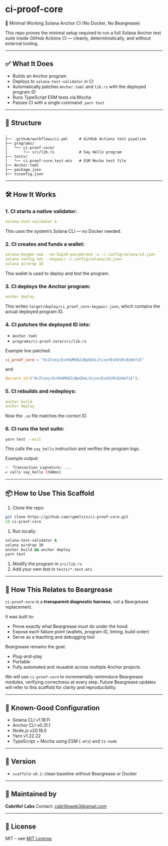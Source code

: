 # ci-proof-core

🔪 Minimal Working Solana Anchor CI (No Docker, No Beargrease)

This repo proves the minimal setup required to run a full Solana Anchor test suite inside GitHub Actions CI — cleanly, deterministically, and without external tooling.

------

## ✅ What It Does

- Builds an Anchor program
- Deploys to `solana-test-validator` in CI
- Automatically patches `Anchor.toml` and `lib.rs` with the deployed program ID
- Runs TypeScript ESM tests via Mocha
- Passes CI with a single command: `yarn test`

------

## 📁 Structure

```plaintext
.
├── .github/workflows/ci.yml     # GitHub Actions test pipeline
├── programs/
│   └── ci-proof-core/
│       └── src/lib.rs           # Say Hello program
├── tests/
│   └── ci-proof-core.test.mts   # ESM Mocha test file
├── Anchor.toml
├── package.json
├── tsconfig.json
```

------

## 🛠️ How It Works

### 1. CI starts a native validator:

```yaml
solana-test-validator &
```

This uses the system’s Solana CLI — no Docker needed.

### 2. CI creates and funds a wallet:

```yaml
solana-keygen new --no-bip39-passphrase -o ~/.config/solana/id.json
solana config set --keypair ~/.config/solana/id.json
solana airdrop 10
```

This wallet is used to deploy and test the program.

### 3. CI deploys the Anchor program:

```yaml
anchor deploy
```

This writes `target/deploy/ci_proof_core-keypair.json`, which contains the actual deployed program ID.

### 4. CI patches the deployed ID into:

- `Anchor.toml`
- `programs/ci-proof-core/src/lib.rs`

Example line patched:

```toml
ci_proof_core = "8cZtsmjcEvh6UMU6ZzBpGEmL1hjxetEsH2U9cQiHeYiE"
```

and

```rust
declare_id!("8cZtsmjcEvh6UMU6ZzBpGEmL1hjxetEsH2U9cQiHeYiE");
```

### 5. CI rebuilds and redeploys:

```yaml
anchor build
anchor deploy
```

Now the `.so` file matches the correct ID.

### 6. CI runs the test suite:

```bash
yarn test --exit
```

This calls the `say_hello` instruction and verifies the program logs.

Example output:

```bash
✅  Transaction signature: ...
✔ calls say_hello (348ms)
```

------

## 📦 How to Use This Scaffold

1. Clone the repo:

```bash
git clone https://github.com/rgmelvin/ci-proof-core.git
cd ci-proof-core
```

1. Run locally:

```bash
solana-test-validator &
solana airdrop 10
anchor build && anchor deploy
yarn test
```

1. Modify the program in `src/lib.rs`
2. Add your own test in `tests/*.test.mts`

------

## 🧭 How This Relates to Beargrease

`ci-proof-core` is a **transparent diagnostic harness**, not a Beargrease replacement.

It was built to:

- Prove exactly what Beargrease must do under the hood
- Expose each failure point (wallets, program ID, timing, build order)
- Serve as a teaching and debugging tool

Beargrease remains the goal:

- Plug-and-play
- Portable
- Fully automated and reusable across multiple Anchor projects

We will use `ci-proof-core` to incrementally reintroduce Beargrease modules, verifying correctness at every step. Future Beargrease updates will refer to this scaffold for clarity and reproducibility.

------

## 🧪 Known-Good Configuration

- Solana CLI v1.18.11
- Anchor CLI v0.31.1
- Node.js v20.18.0
- Yarn v1.22.22
- TypeScript + Mocha using ESM (`.mts`) and `ts-node`

------

## 🌟 Version

- `scaffold-v0.1`: clean baseline without Beargrease or Docker

------

## 🔧 Maintained by

**Cabrillo! Labs**
 Contact: [cabrilloweb3@gmail.com](mailto:cabrilloweb3@gmail.com)

------

## 📜 License

MIT – see [MIT License](https://github.com/rgmelvin/ci-proof-core/blob/main/LICENSE)
